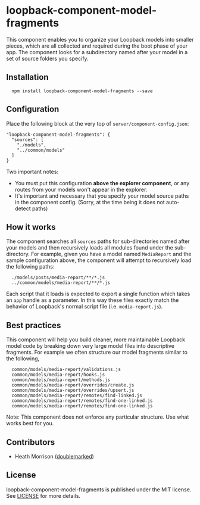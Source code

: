 # loopback-component-model-fragments

This component enables you to organize your Loopback models into smaller pieces, which are all collected
and required during the boot phase of your app. The component looks for a subdirectory named after your
model in a set of source folders you specify.

## Installation

```
  npm install loopback-component-model-fragments --save
```

## Configuration

Place the following block at the very top of `server/component-config.json`:

```
"loopback-component-model-fragments": {
  "sources": [
    "./models",
    "../common/models"
  ]
}
```
Two important notes:
- You must put this configuration **above the explorer component**, or any routes from your models won't appear in the explorer.
- It's important and necessary that you specify your model source paths in the component config. (Sorry, at the time being it does not auto-detect paths)

## How it works

The component searches all `sources` paths for sub-directories named after your models and then recursively
loads all modules found under the sub-directory. For example, given you have a model named `MediaReport` and the sample
configuration above, the component will attempt to recursively load the following paths:

```
  ./models/posts/media-report/**/*.js
  ../common/models/media-report/**/*.js
```

Each script that it loads is expected to export a single function which takes an `app` handle as a parameter. In this way these files exactly match the behavior of Loopback's normal script file (i.e. `media-report.js`).

## Best practices

This component will help you build cleaner, more maintainable Loopback model code by breaking down very large model files into descriptive fragments. For example we often structure our model fragments similar to the following,

```
  common/models/media-report/validations.js
  common/models/media-report/hooks.js
  common/models/media-report/methods.js
  common/models/media-report/overrides/create.js
  common/models/media-report/overrides/upsert.js
  common/models/media-report/remotes/find-linked.js
  common/models/media-report/remotes/find-one-linked.js
  common/models/media-report/remotes/find-one-linked.js
```

Note: This component does not enforce any particular structure. Use what works best for you.

## Contributors

- Heath Morrison (<a href="https://github.com/doublemarked" target="_blank">doublemarked</a>)

## License

loopback-component-model-fragments is published under the MIT license. See [LICENSE](https://github.com/doublemarked/loopback-component-model-fragments/blob/master/LICENSE) for more details.
